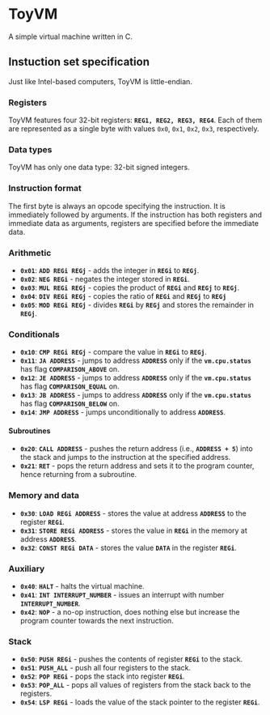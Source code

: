 # ToyVM
A simple virtual machine written in C.

## Instuction set specification 
Just like Intel-based computers, ToyVM is little-endian.

### Registers
ToyVM features four 32-bit registers: **`REG1, REG2, REG3, REG4`**. Each of them are represented as a single byte with values `0x0`, `0x1`, `0x2`, `0x3`, respectively.

### Data types
ToyVM has only one data type: 32-bit signed integers.

### Instruction format
The first byte is always an opcode specifying the instruction. It is immediately followed by arguments. If the instruction has both registers and immediate data as arguments, registers are specified before the immediate data.

### Arithmetic 
* **`0x01`**: **`ADD REGi REGj`** - adds the integer in **`REGi`** to **`REGj`**.
* **`0x02`**: **`NEG REGi`** - negates the integer stored in **`REGi`**.
* **`0x03`**: **`MUL REGi REGj`** - copies the product of **`REGi`** and **`REGj`** to **`REGj`**.
* **`0x04`**: **`DIV REGi REGj`** - copies the ratio of **`REGi`** and **`REGj`** to **`REGj`**
* **`0x05`**: **`MOD REGi REGj`** - divides **`REGi`** by **`REGj`** and stores the remainder in **`REGj`**.

### Conditionals
* **`0x10`**: **`CMP REGi REGj`** - compare the value in **`REGi`** to **`REGj`**.
* **`0x11`**: **`JA ADDRESS`** - jumps to address **`ADDRESS`** only if the **`vm.cpu.status`** has flag **`COMPARISON_ABOVE`** on.
* **`0x12`**: **`JE ADDRESS`** - jumps to address **`ADDRESS`** only if the **`vm.cpu.status`** has flag **`COMPARISON_EQUAL`** on.
* **`0x13`**: **`JB ADDRESS`** - jumps to address **`ADDRESS`** only if the **`vm.cpu.status`** has flag **`COMPARISON_BELOW`** on.
* **`0x14`**: **`JMP ADDRESS`** - jumps unconditionally to address **`ADDRESS`**.

#### Subroutines
* **`0x20`**: **`CALL ADDRESS`** - pushes the return address (i.e., **`ADDRESS + 5`**) into the stack and jumps to the instruction at the specified address. 
* **`0x21`**: **`RET`** - pops the return address and sets it to the program counter, hence returning from a subroutine.

### Memory and data
* **`0x30`**: **`LOAD REGi ADDRESS`** - stores the value at address **`ADDRESS`** to the register **`REGi`**.
* **`0x31`**: **`STORE REGi ADDRESS`** - stores the value in **`REGi`** in the memory at address **`ADDRESS`**.
* **`0x32`**: **`CONST REGi DATA`** - stores the value **`DATA`** in the register **`REGi`**.

### Auxiliary
* **`0x40`**: **`HALT`** - halts the virtual machine. 
* **`0x41`**: **`INT INTERRUPT_NUMBER`** - issues an interrupt with number **`INTERRUPT_NUMBER`**.
* **`0x42`**: **`NOP`** - a no-op instruction, does nothing else but increase the program counter towards the next instruction.

### Stack
* **`0x50`**: **`PUSH REGi`** - pushes the contents of register **`REGi`** to the stack.
* **`0x51`**: **`PUSH_ALL`** - push all four registers to the stack.
* **`0x52`**: **`POP REGi`** - pops the stack into register **`REGi`**.
* **`0x53`**: **`POP_ALL`** - pops all values of registers from the stack back to the registers.
* **`0x54`**: **`LSP REGi`** - loads the value of the stack pointer to the register **`REGi`**.
